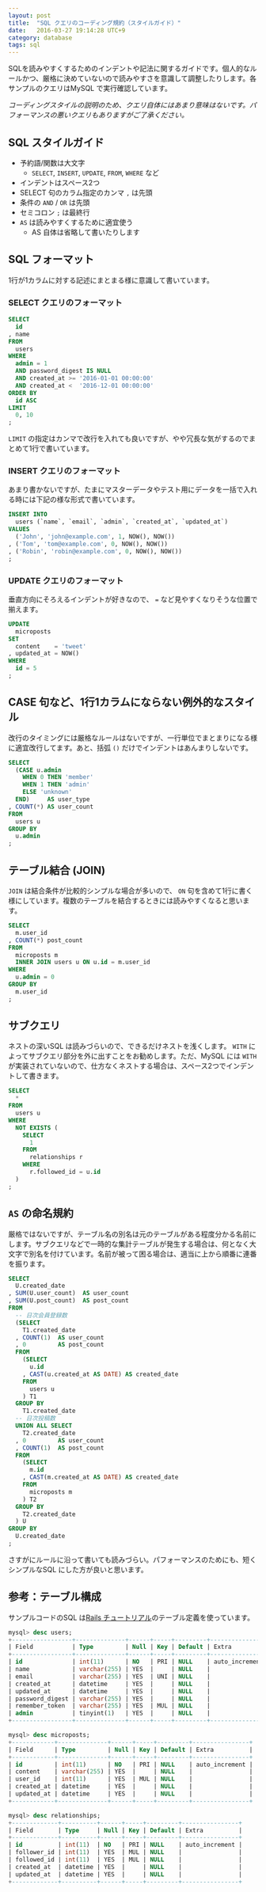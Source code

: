 ```yaml
---
layout: post
title:  "SQL クエリのコーディング規約（スタイルガイド）"
date:   2016-03-27 19:14:28 UTC+9
category: database
tags: sql
---
```


SQLを読みやすくするためのインデントや記法に関するガイドです。個人的なルールかつ、厳格に決めていないので読みやすさを意識して調整したりします。各サンプルのクエリはMySQL で実行確認しています。

_コーディングスタイルの説明のため、クエリ自体にはあまり意味はないです。パフォーマンスの悪いクエリもありますがご了承ください。_

## SQL スタイルガイド

- 予約語/関数は大文字
    - `SELECT`, `INSERT`, `UPDATE`, `FROM`, `WHERE` など
- インデントはスペース2つ
- SELECT 句のカラム指定のカンマ `,` は先頭
- 条件の `AND` / `OR` は先頭
- セミコロン `;` は最終行
- `AS` は読みやすくするために適宜使う
    - AS 自体は省略して書いたりします

## SQL フォーマット

1行が1カラムに対する記述にまとまる様に意識して書いています。

### SELECT クエリのフォーマット

~~~sql
SELECT
  id
, name
FROM
  users
WHERE
  admin = 1
  AND password_digest IS NULL
  AND created_at >= '2016-01-01 00:00:00'
  AND created_at <  '2016-12-01 00:00:00'
ORDER BY
  id ASC
LIMIT
  0, 10
;
~~~

`LIMIT` の指定はカンマで改行を入れても良いですが、やや冗長な気がするのでまとめて1行で書いています。

### INSERT クエリのフォーマット

あまり書かないですが、たまにマスターデータやテスト用にデータを一括で入れる時には下記の様な形式で書いています。

~~~sql
INSERT INTO
  users (`name`, `email`, `admin`, `created_at`, `updated_at`)
VALUES
  ('John', 'john@example.com', 1, NOW(), NOW())
, ('Tom', 'tom@example.com', 0, NOW(), NOW())
, ('Robin', 'robin@example.com', 0, NOW(), NOW())
;
~~~

### UPDATE クエリのフォーマット

垂直方向にそろえるインデントが好きなので、 `=` など見やすくなりそうな位置で揃えます。

~~~sql
UPDATE
  microposts
SET
  content    = 'tweet'
, updated_at = NOW()
WHERE
  id = 5
;
~~~

## CASE 句など、1行1カラムにならない例外的なスタイル

改行のタイミングには厳格なルールはないですが、一行単位でまとまりになる様に適宜改行してます。あと、括弧 `()` だけでインデントはあんまりしないです。

~~~sql
SELECT
  (CASE u.admin
    WHEN 0 THEN 'member'
    WHEN 1 THEN 'admin'
    ELSE 'unknown'
  END)     AS user_type
, COUNT(*) AS user_count
FROM
  users u
GROUP BY
  u.admin
;
~~~

## テーブル結合 (JOIN)

`JOIN` は結合条件が比較的シンプルな場合が多いので、 `ON` 句を含めて1行に書く様にしています。複数のテーブルを結合するときには読みやすくなると思います。

~~~sql
SELECT
  m.user_id
, COUNT(*) post_count
FROM
  microposts m
  INNER JOIN users u ON u.id = m.user_id
WHERE
  u.admin = 0
GROUP BY
  m.user_id
;
~~~


## サブクエリ

ネストの深いSQL は読みづらいので、できるだけネストを浅くします。 `WITH` によってサブクエリ部分を外に出すことをお勧めします。ただ、MySQL には `WITH` が実装されていないので、仕方なくネストする場合は、スペース2つでインデントして書きます。

~~~sql
SELECT
  *
FROM
  users u
WHERE
  NOT EXISTS (
    SELECT
      1
    FROM
      relationships r
    WHERE
      r.followed_id = u.id
  )
;
~~~

## `AS` の命名規約

厳格ではないですが、テーブル名の別名は元のテーブルがある程度分かる名前にします。サブクエリなどで一時的な集計テーブルが発生する場合は、何となく大文字で別名を付けています。名前が被って困る場合は、適当に上から順番に連番を振ります。

~~~sql
SELECT
  U.created_date
, SUM(U.user_count)  AS user_count
, SUM(U.post_count)  AS post_count
FROM
  -- 日次会員登録数
  (SELECT
    T1.created_date
  , COUNT(1)  AS user_count
  , 0         AS post_count
  FROM
    (SELECT
      u.id
    , CAST(u.created_at AS DATE) AS created_date
    FROM
      users u
    ) T1
  GROUP BY
    T1.created_date
  -- 日次投稿数
  UNION ALL SELECT
    T2.created_date
  , 0         AS user_count
  , COUNT(1)  AS post_count
  FROM
    (SELECT
      m.id
    , CAST(m.created_at AS DATE) AS created_date
    FROM
      microposts m
    ) T2
  GROUP BY
    T2.created_date
  ) U
GROUP BY
  U.created_date
;
~~~

さすがにルールに沿って書いても読みづらい。パフォーマンスのためにも、短くシンプルなSQL にした方が良いと思います。

## 参考：テーブル構成

サンプルコードのSQL は[Rails チュートリアル](http://railstutorial.jp/)のテーブル定義を使っています。

~~~sql
mysql> desc users;
+-----------------+--------------+------+-----+---------+----------------+
| Field           | Type         | Null | Key | Default | Extra          |
+-----------------+--------------+------+-----+---------+----------------+
| id              | int(11)      | NO   | PRI | NULL    | auto_increment |
| name            | varchar(255) | YES  |     | NULL    |                |
| email           | varchar(255) | YES  | UNI | NULL    |                |
| created_at      | datetime     | YES  |     | NULL    |                |
| updated_at      | datetime     | YES  |     | NULL    |                |
| password_digest | varchar(255) | YES  |     | NULL    |                |
| remember_token  | varchar(255) | YES  | MUL | NULL    |                |
| admin           | tinyint(1)   | YES  |     | NULL    |                |
+-----------------+--------------+------+-----+---------+----------------+

mysql> desc microposts;
+------------+--------------+------+-----+---------+----------------+
| Field      | Type         | Null | Key | Default | Extra          |
+------------+--------------+------+-----+---------+----------------+
| id         | int(11)      | NO   | PRI | NULL    | auto_increment |
| content    | varchar(255) | YES  |     | NULL    |                |
| user_id    | int(11)      | YES  | MUL | NULL    |                |
| created_at | datetime     | YES  |     | NULL    |                |
| updated_at | datetime     | YES  |     | NULL    |                |
+------------+--------------+------+-----+---------+----------------+

mysql> desc relationships;
+-------------+----------+------+-----+---------+----------------+
| Field       | Type     | Null | Key | Default | Extra          |
+-------------+----------+------+-----+---------+----------------+
| id          | int(11)  | NO   | PRI | NULL    | auto_increment |
| follower_id | int(11)  | YES  | MUL | NULL    |                |
| followed_id | int(11)  | YES  | MUL | NULL    |                |
| created_at  | datetime | YES  |     | NULL    |                |
| updated_at  | datetime | YES  |     | NULL    |                |
+-------------+----------+------+-----+---------+----------------+
~~~
